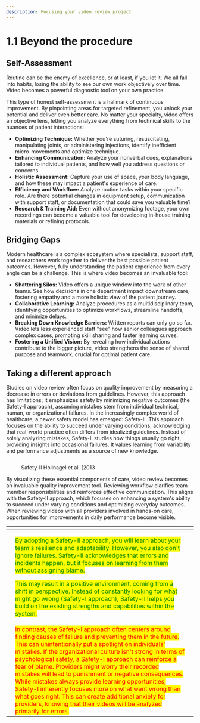 ```yaml
---
description: Focusing your video review project
---
```


# 1.1 Beyond the procedure

## **Self-Assessment**

Routine can be the enemy of excellence, or at least, if you let it. We all fall into habits, losing the ability to see our own work objectively over time. Video becomes a powerful diagnostic tool on your own practice.&#x20;

This type of honest self-assessment is a hallmark of continuous improvement. By pinpointing areas for targeted refinement, you unlock your potential and deliver even better care. No matter your specialty, video offers an objective lens, letting you analyze everything from technical skills to the nuances of patient interactions:

* **Optimizing Technique:** Whether you're suturing, resuscitating, manipulating joints, or administering injections, identify inefficient micro-movements and optimize technique.
* **Enhancing Communication:** Analyze your nonverbal cues, explanations tailored to individual patients, and how well you address questions or concerns.
* **Holistic Assessment:** Capture your use of space, your body language, and how these may impact a patient's experience of care.
* **Efficiency and Workflow:** Analyze routine tasks within your specific role. Are there potential changes in equipment setup, communication with support staff, or documentation that could save you valuable time?
* **Research & Training Aid:** Even without anonymizing footage, your own recordings can become a valuable tool for developing in-house training materials or refining protocols.

## **Bridging Gaps**

Modern healthcare is a complex ecosystem where specialists, support staff, and researchers work together to deliver the best possible patient outcomes. However, fully understanding the patient experience from every angle can be a challenge. This is where video becomes an invaluable tool:

* **Shattering Silos:** Video offers a unique window into the work of other teams. See how decisions in one department impact downstream care, fostering empathy and a more holistic view of the patient journey.
* **Collaborative Learning:** Analyze procedures as a multidisciplinary team, identifying opportunities to optimize workflows, streamline handoffs, and minimize delays.
* **Breaking Down Knowledge Barriers:** Written reports can only go so far. Video lets less experienced staff "see" how senior colleagues approach complex cases, promoting skill sharing and faster learning curves.
* **Fostering a Unified Vision:** By revealing how individual actions contribute to the bigger picture, video strengthens the sense of shared purpose and teamwork, crucial for optimal patient care.

## **Taking a different approach**

Studies on video review often focus on quality improvement by measuring a decrease in errors or deviations from guidelines. However, this approach has limitations; it emphasizes safety by minimizing negative outcomes (the Safety-I approach), assuming mistakes stem from individual technical, human, or organizational failures. In the increasingly complex world of healthcare, a newer safety model has emerged: Safety-II. This approach focuses on the ability to succeed under varying conditions, acknowledging that real-world practice often differs from idealized guidelines. Instead of solely analyzing mistakes, Safety-II studies how things usually go right, providing insights into occasional failures. It values learning from variability and performance adjustments as a source of new knowledge.

<figure><img src="https://www.researchgate.net/publication/282442036/figure/fig4/AS:614217019297804@1523452157884/Focus-of-Safety-I-and-Safety-II.png" alt=""><figcaption><p>Safety-II Hollnagel et al. (2013</p></figcaption></figure>

By visualizing these essential components of care, video review becomes an invaluable quality improvement tool. Reviewing workflow clarifies team member responsibilities and reinforces effective communication. This aligns with the Safety-II approach, which focuses on enhancing a system's ability to succeed under varying conditions and optimizing everyday outcomes. When reviewing videos with all providers involved in hands-on care, opportunities for improvements in daily performance become visible.



<table data-card-size="large" data-view="cards"><thead><tr><th></th><th></th><th></th></tr></thead><tbody><tr><td></td><td><p><mark style="color:green;">By adopting a Safety-II approach, you will learn about your team's resilience and adaptability. However, you also don't ignore failures. Safety-II acknowledges that errors and incidents happen, but it focuses on learning from them without assigning blame.</mark></p><p><mark style="color:green;">This may result in a positive environment, coming from a shift in perspective. Instead of constantly looking for what might go wrong (Safety-I approach), Safety-II helps you build on the existing strengths and capabilities within the system.</mark></p></td><td></td></tr><tr><td></td><td><mark style="color:red;">In contrast, the Safety-I approach often centers around finding causes of failure and preventing them in the future. This can unintentionally put a spotlight on individuals' mistakes. If the organizational culture isn't strong in terms of psychological safety, a Safety-I approach can reinforce a fear of blame. Providers might worry their recorded mistakes will lead to punishment or negative consequences. While mistakes always provide learning opportunities, Safety-I inherently focuses more on what went wrong than what goes right. This can create additional anxiety for providers, knowing that their videos will be analyzed primarily for errors.</mark></td><td></td></tr></tbody></table>
